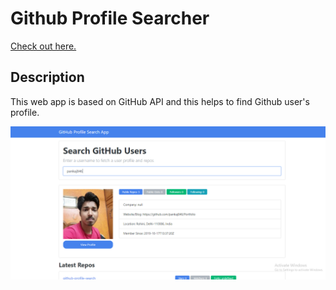 # Github Profile Searcher
[Check out here.](https://pankajsingh.me/projects/github-profile-search)

## Description
This web app is based on GitHub API and this helps to find Github user's profile.


![sample image](https://github.com/pankaj846/github-profile-search/blob/master/sample.PNG)
